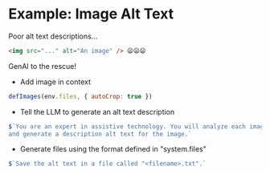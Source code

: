 # Example: Image Alt Text

Poor alt text descriptions...

```html
<img src="..." alt="An image" /> 😦😦😦
```

GenAI to the rescue!

-   Add image in context

```js
defImages(env.files, { autoCrop: true })
```

-   Tell the LLM to generate an alt text description

```js
$`You are an expert in assistive technology. You will analyze each image
and generate a description alt text for the image.`
```

-   Generate files using the format defined in "system.files"

```js
$`Save the alt text in a file called "<filename>.txt".`
```
